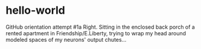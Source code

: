# hello-world
GitHub orientation attempt #1a
Right.  Sitting in the enclosed back porch of a rented apartment in Friendship/E.Liberty, trying to wrap my head around modeled spaces of my neurons' output chutes...
